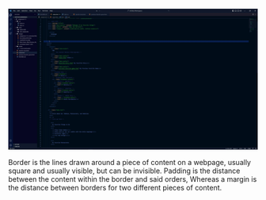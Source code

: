 ![screenshot of work for week 12](images/screenshot-week-12.JPG)

Border is the lines drawn around a piece of content on a webpage, usually square and usually visible, but can be invisible. Padding is the distance between the content within the border and said orders, Whereas a margin is the distance between borders for two different pieces of content.